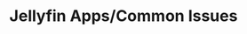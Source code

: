 ---
sidebar_label: "Requesting Movies On Jellyfin"
title: "Jellyfin Apps/Common Issues"
description: Guide for requesting movies on Jellyfin.
tags:
  - Jellyfin
---